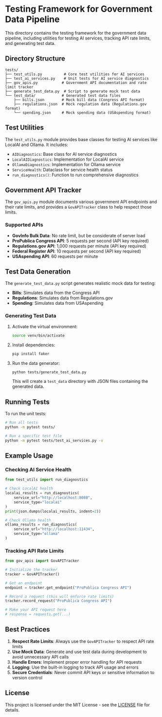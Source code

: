# Testing Framework for Government Data Pipeline

This directory contains the testing framework for the government data pipeline, including utilities for testing AI services, tracking API rate limits, and generating test data.

## Directory Structure

```
tests/
├── test_utils.py          # Core test utilities for AI services
├── test_ai_services.py    # Unit tests for AI service diagnostics
├── gov_apis.py           # Government API documentation and rate limit tracker
├── generate_test_data.py  # Script to generate mock test data
└── test_data/            # Generated test data files
    ├── bills.json        # Mock bill data (Congress API format)
    ├── regulations.json  # Mock regulation data (Regulations.gov format)
    └── spending.json     # Mock spending data (USAspending format)
```

## Test Utilities

The `test_utils.py` module provides base classes for testing AI services like LocalAI and Ollama. It includes:

- `AIDiagnostics`: Base class for AI service diagnostics
- `LocalAIDiagnostics`: Implementation for LocalAI service
- `OllamaDiagnostics`: Implementation for Ollama service
- `ServiceHealth`: Dataclass for service health status
- `run_diagnostics()`: Function to run comprehensive diagnostics

## Government API Tracker

The `gov_apis.py` module documents various government API endpoints and their rate limits, and provides a `GovAPITracker` class to help respect those limits.

### Supported APIs

- **GovInfo Bulk Data**: No rate limit, but be considerate of server load
- **ProPublica Congress API**: 5 requests per second (API key required)
- **Regulations.gov API**: 1,000 requests per minute (API key required)
- **Federal Register API**: 10 requests per second (API key required)
- **USAspending API**: 60 requests per minute

## Test Data Generation

The `generate_test_data.py` script generates realistic mock data for testing:

- **Bills**: Simulates data from the Congress API
- **Regulations**: Simulates data from Regulations.gov
- **Spending**: Simulates data from USAspending

### Generating Test Data

1. Activate the virtual environment:
   ```bash
   source venv/bin/activate
   ```

2. Install dependencies:
   ```bash
   pip install faker
   ```

3. Run the data generator:
   ```bash
   python tests/generate_test_data.py
   ```

   This will create a `test_data` directory with JSON files containing the generated data.

## Running Tests

To run the unit tests:

```bash
# Run all tests
python -m pytest tests/

# Run a specific test file
python -m pytest tests/test_ai_services.py -v
```

## Example Usage

### Checking AI Service Health

```python
from test_utils import run_diagnostics

# Check LocalAI health
localai_results = run_diagnostics(
    service_url="http://localhost:8080",
    service_type="localai"
)
print(json.dumps(localai_results, indent=2))

# Check Ollama health
ollama_results = run_diagnostics(
    service_url="http://localhost:11434",
    service_type="ollama"
)
```

### Tracking API Rate Limits

```python
from gov_apis import GovAPITracker

# Initialize the tracker
tracker = GovAPITracker()

# Get an endpoint
endpoint = tracker.get_endpoint("ProPublica Congress API")

# Record a request (this will enforce rate limits)
tracker.record_request("ProPublica Congress API")

# Make your API request here
# response = requests.get(...)
```

## Best Practices

1. **Respect Rate Limits**: Always use the `GovAPITracker` to respect API rate limits
2. **Use Mock Data**: Generate and use test data during development to avoid unnecessary API calls
3. **Handle Errors**: Implement proper error handling for API requests
4. **Logging**: Use the built-in logging to track API usage and errors
5. **Secure Credentials**: Never commit API keys or sensitive information to version control

## License

This project is licensed under the MIT License - see the [LICENSE](../LICENSE) file for details.

